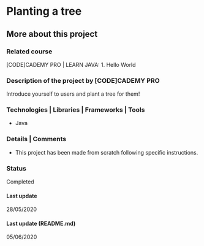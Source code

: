 # Planting a tree

## More about this project

### Related course
[CODE]CADEMY PRO | LEARN JAVA: 1. Hello World  

### Description of the project by [CODE]CADEMY PRO
Introduce yourself to users and plant a tree for them!

### Technologies | Libraries | Frameworks | Tools  
- Java

### Details | Comments
- This project has been made from scratch following specific instructions. 

### Status
Completed 

#### Last update
28/05/2020

#### Last update (README.md)
05/06/2020